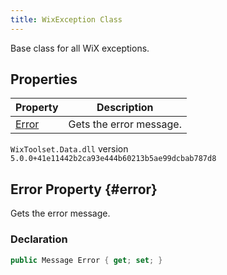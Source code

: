 ```yaml
---
title: WixException Class
---
```

Base class for all WiX exceptions.
## Properties
| Property | Description |
| ------ | ----------- |
| [Error](#error) | Gets the error message. |
`WixToolset.Data.dll` version `5.0.0+41e11442b2ca93e444b60213b5ae99dcbab787d8`
## Error Property {#error}
Gets the error message.
### Declaration
```cs
public Message Error { get; set; }
```
